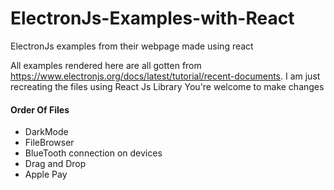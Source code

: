 # ElectronJs-Examples-with-React
ElectronJs examples from their webpage made using react

All examples rendered here are all gotten from https://www.electronjs.org/docs/latest/tutorial/recent-documents.
I am just recreating the files using React Js Library 
You're welcome to make changes

#### Order Of Files
* DarkMode
* FileBrowser
* BlueTooth connection on devices 
* Drag and Drop
* Apple Pay 

